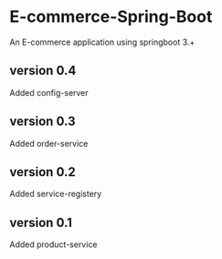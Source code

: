 # E-commerce-Spring-Boot
An E-commerce application using springboot 3.+

## version 0.4
Added config-server

## version 0.3
Added order-service 

## version 0.2
Added service-registery

## version 0.1
Added product-service

